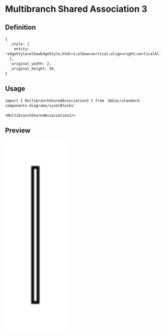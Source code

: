 # Multibranch Shared Association 3

## Definition

```
{
  _style: { 
    entity: 'edgeStyle=elbowEdgeStyle;html=1;elbow=vertical;align=right;verticalAlign=bottom;endArrow=none;rounded=0;labelBackgroundColor=none;',
  },
  _original_width: 2,
  _original_height: 50,
}
```

## Usage

```
import { MultibranchSharedAssociation3 } from '@diac/standard-components-diagrams/sysmlBlocks'

<MultibranchSharedAssociation3/>
```

## Preview

<img src="./multibranch-shared-association-3.png" width="200"/>
